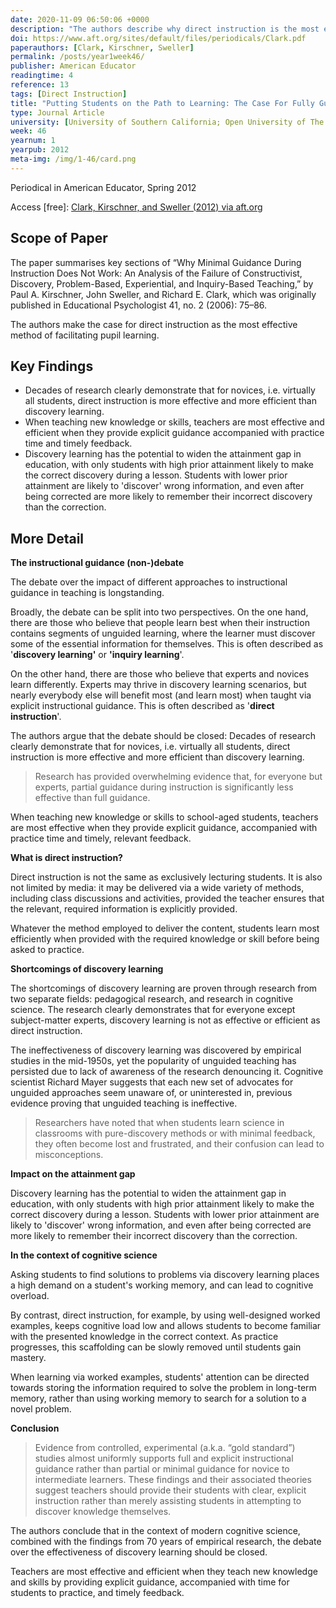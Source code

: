 ```yaml
---
date: 2020-11-09 06:50:06 +0000
description: "The authors describe why direct instruction is the most efficient and effective method of teaching school-aged students new knowledge or skills."
doi: https://www.aft.org/sites/default/files/periodicals/Clark.pdf
paperauthors: [Clark, Kirschner, Sweller]
permalink: /posts/year1week46/
publisher: American Educator
readingtime: 4
reference: 13
tags: [Direct Instruction]
title: "Putting Students on the Path to Learning: The Case For Fully Guided Instruction"
type: Journal Article
university: [University of Southern California; Open University of The Netherlands; University of New South Wales]
week: 46
yearnum: 1
yearpub: 2012
meta-img: /img/1-46/card.png
---
```


Periodical in American Educator, Spring 2012

Access [free]: [Clark, Kirschner, and Sweller (2012) via aft.org](https://www.aft.org/sites/default/files/periodicals/Clark.pdf)

## Scope of Paper

The paper summarises key sections of “Why Minimal Guidance During Instruction Does Not Work: An Analysis of the Failure of Constructivist, Discovery, Problem-Based, Experiential, and Inquiry-Based Teaching,” by Paul A. Kirschner, John Sweller, and Richard E. Clark, which was originally published in Educational Psychologist 41, no. 2 (2006): 75–86.

The authors make the case for direct instruction as the most effective method of facilitating pupil learning.

## Key Findings

- Decades of research clearly demonstrate that for novices, i.e. virtually all students, direct instruction is more effective and more efficient than discovery learning.
- When teaching new knowledge or skills, teachers are most effective and efficient when they provide explicit guidance accompanied with practice time and timely feedback.
- Discovery learning has the potential to widen the attainment gap in education, with only students with high prior attainment likely to make the correct discovery during a lesson. Students with lower prior attainment are likely to 'discover' wrong information, and even after being corrected are more likely to remember their incorrect discovery than the correction.

## More Detail

**The instructional guidance (non-)debate**

The debate over the impact of different approaches to instructional guidance in teaching is longstanding.  

Broadly, the debate can be split into two perspectives. On the one hand, there are those who believe that people learn best when their instruction contains segments of unguided learning, where the learner must discover some of the essential information for themselves. This is often described as '**discovery learning'** or **'inquiry learning**'.

On the other hand, there are those who believe that experts and novices learn differently. Experts may thrive in discovery learning scenarios, but nearly everybody else will benefit most (and learn most) when taught via explicit instructional guidance. This is often described as '**direct instruction**'.

The authors argue that the debate should be closed: Decades of research clearly demonstrate that for novices, i.e. virtually all students, direct instruction is more effective and more efficient than discovery learning.

> Research has provided overwhelming evidence that, for everyone but experts, partial guidance during instruction is significantly less effective than full guidance.

When teaching new knowledge or skills to school-aged students, teachers are most effective when they provide explicit guidance, accompanied with practice time and timely, relevant feedback.

**What is direct instruction?**

Direct instruction is not the same as exclusively lecturing students. It is also not limited by media: it may be delivered via a wide variety of methods, including class discussions and activities, provided the teacher ensures that the relevant, required information is explicitly provided.

Whatever the method employed to deliver the content, students learn most efficiently when provided with the required knowledge or skill before being asked to practice.

**Shortcomings of discovery learning**

The shortcomings of discovery learning are proven through research from two separate fields: pedagogical research, and research in cognitive science. The research clearly demonstrates that for everyone except subject-matter experts, discovery learning is not as effective or efficient as direct instruction.

The ineffectiveness of discovery learning was discovered by empirical studies in the mid-1950s, yet the popularity of unguided teaching has persisted due to lack of awareness of the research denouncing it. Cognitive scientist Richard Mayer suggests that each new set of advocates for unguided approaches seem unaware of, or uninterested in, previous evidence proving that unguided teaching is ineffective.

> Researchers have noted that when students learn science in classrooms with pure-discovery methods or with minimal feedback, they often become lost and frustrated, and their confusion can lead to misconceptions.

**Impact on the attainment gap**

Discovery learning has the potential to widen the attainment gap in education, with only students with high prior attainment likely to make the correct discovery during a lesson. Students with lower prior attainment are likely to 'discover' wrong information, and even after being corrected are more likely to remember their incorrect discovery than the correction.

**In the context of cognitive science**

Asking students to find solutions to problems via discovery learning places a high demand on a student's working memory, and can lead to cognitive overload.

By contrast, direct instruction, for example, by using well-designed worked examples, keeps cognitive load low and allows students to become familiar with the presented knowledge in the correct context. As practice progresses, this scaffolding can be slowly removed until students gain mastery.

When learning via worked examples, students' attention can be directed towards storing the information required to solve the problem in long-term memory, rather than using working memory to search for a solution to a novel problem.

**Conclusion**

> Evidence from controlled, experimental (a.k.a. “gold standard”) studies almost uniformly supports full and explicit instructional guidance rather than partial or minimal guidance for novice to intermediate learners. These findings and their associated theories suggest teachers should provide their students with clear, explicit instruction rather than merely assisting students in attempting to discover knowledge themselves.

The authors conclude that in the context of modern cognitive science, combined with the findings from 70 years of empirical research, the debate over the effectiveness of discovery learning should be closed.

Teachers are most effective and efficient when they teach new knowledge and skills by providing explicit guidance, accompanied with time for students to practice, and timely feedback.
